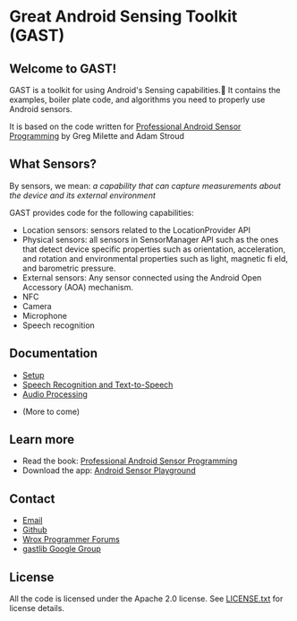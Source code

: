 # Great Android Sensing Toolkit (GAST)

## Welcome to GAST!

GAST is a toolkit for using Android's Sensing capabilities. It contains the examples, boiler plate code, and algorithms you need to properly use Android sensors.

It is based on the code written for [Professional Android Sensor Programming](http://www.wiley.com/WileyCDA/WileyTitle/productCd-1118183487.html) by Greg Milette and Adam Stroud

## What Sensors?

By sensors, we mean:
*a capability that can capture measurements about the device and its external environment*

GAST provides code for the following capabilities:

* Location sensors: sensors related to the LocationProvider API 
* Physical sensors: all sensors in SensorManager API such as the ones that detect device specific properties such as orientation, acceleration, and rotationand environmental properties such as light, magnetic fi eld, and barometric pressure.
* External sensors: Any sensor connected using the Android Open Accessory (AOA) mechanism.
* NFC
* Camera
* Microphone
* Speech recognition


## Documentation

+ [Setup](https://github.com/gast-lib/gast-lib/blob/master/Setup.md)
+ [Speech Recognition and Text-to-Speech](https://github.com/gast-lib/gast-lib/blob/master/speech.md)
+ [Audio Processing](https://github.com/gast-lib/gast-lib/blob/master/audio.md)
* (More to come)

## Learn more

+ Read the book: [Professional Android Sensor Programming](http://www.wiley.com/WileyCDA/WileyTitle/productCd-1118183487.html)
+ Download the app: [Android Sensor Playground](https://play.google.com/store/apps/details?id=root.gast.playground)

## Contact
+ [Email](mailto:gastlib@gmail.com)
+ [Github](https://github.com/gast-lib)
+ [Wrox Programmer Forums](http://p2p.wrox.com/)
+ [gastlib Google Group](http://groups.google.com/group/gastlib)

## License

All the code is licensed under the Apache 2.0 license. See [LICENSE.txt](https://github.com/gast-lib/gast-lib/blob/master/LICENSE.txt) for license details.
